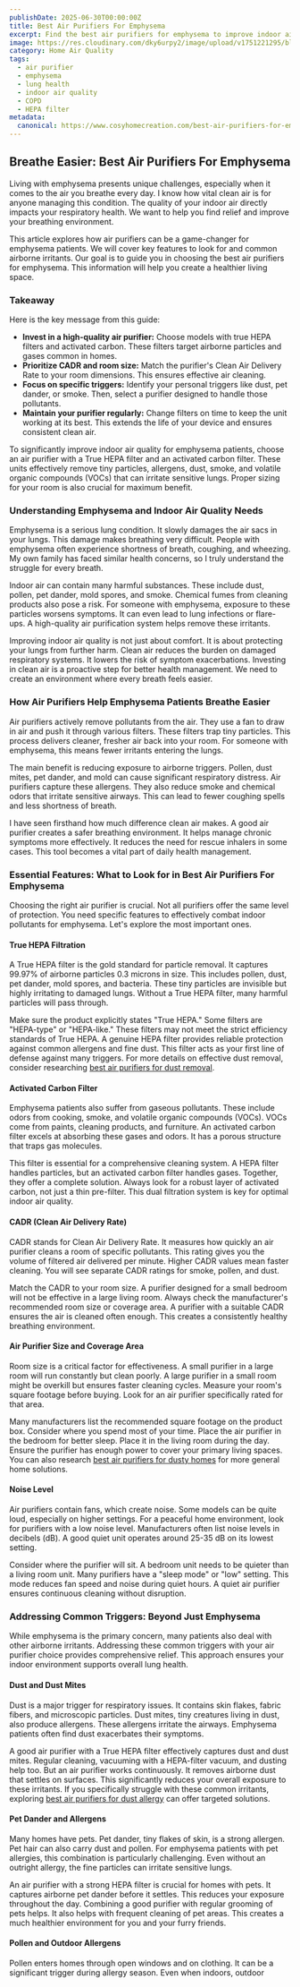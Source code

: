 ```yaml
---
publishDate: 2025-06-30T00:00:00Z
title: Best Air Purifiers For Emphysema
excerpt: Find the best air purifiers for emphysema to improve indoor air quality, reduce symptoms, and support your lung health. Breathe easier with cleaner air.
image: https://res.cloudinary.com/dky6urpy2/image/upload/v1751221295/blog_image_1751221295_ypwx9o.webp
category: Home Air Quality
tags:
  - air purifier
  - emphysema
  - lung health
  - indoor air quality
  - COPD
  - HEPA filter
metadata:
  canonical: https://www.cosyhomecreation.com/best-air-purifiers-for-emphysema
---
```


## Breathe Easier: Best Air Purifiers For Emphysema

Living with emphysema presents unique challenges, especially when it comes to the air you breathe every day. I know how vital clean air is for anyone managing this condition. The quality of your indoor air directly impacts your respiratory health. We want to help you find relief and improve your breathing environment.

This article explores how air purifiers can be a game-changer for emphysema patients. We will cover key features to look for and common airborne irritants. Our goal is to guide you in choosing the best air purifiers for emphysema. This information will help you create a healthier living space.

### Takeaway

Here is the key message from this guide:
*   **Invest in a high-quality air purifier:** Choose models with true HEPA filters and activated carbon. These filters target airborne particles and gases common in homes.
*   **Prioritize CADR and room size:** Match the purifier's Clean Air Delivery Rate to your room dimensions. This ensures effective air cleaning.
*   **Focus on specific triggers:** Identify your personal triggers like dust, pet dander, or smoke. Then, select a purifier designed to handle those pollutants.
*   **Maintain your purifier regularly:** Change filters on time to keep the unit working at its best. This extends the life of your device and ensures consistent clean air.

To significantly improve indoor air quality for emphysema patients, choose an air purifier with a True HEPA filter and an activated carbon filter. These units effectively remove tiny particles, allergens, dust, smoke, and volatile organic compounds (VOCs) that can irritate sensitive lungs. Proper sizing for your room is also crucial for maximum benefit.

### Understanding Emphysema and Indoor Air Quality Needs

Emphysema is a serious lung condition. It slowly damages the air sacs in your lungs. This damage makes breathing very difficult. People with emphysema often experience shortness of breath, coughing, and wheezing. My own family has faced similar health concerns, so I truly understand the struggle for every breath.

Indoor air can contain many harmful substances. These include dust, pollen, pet dander, mold spores, and smoke. Chemical fumes from cleaning products also pose a risk. For someone with emphysema, exposure to these particles worsens symptoms. It can even lead to lung infections or flare-ups. A high-quality air purification system helps remove these irritants.

Improving indoor air quality is not just about comfort. It is about protecting your lungs from further harm. Clean air reduces the burden on damaged respiratory systems. It lowers the risk of symptom exacerbations. Investing in clean air is a proactive step for better health management. We need to create an environment where every breath feels easier.

### How Air Purifiers Help Emphysema Patients Breathe Easier

Air purifiers actively remove pollutants from the air. They use a fan to draw in air and push it through various filters. These filters trap tiny particles. This process delivers cleaner, fresher air back into your room. For someone with emphysema, this means fewer irritants entering the lungs.

The main benefit is reducing exposure to airborne triggers. Pollen, dust mites, pet dander, and mold can cause significant respiratory distress. Air purifiers capture these allergens. They also reduce smoke and chemical odors that irritate sensitive airways. This can lead to fewer coughing spells and less shortness of breath.

I have seen firsthand how much difference clean air makes. A good air purifier creates a safer breathing environment. It helps manage chronic symptoms more effectively. It reduces the need for rescue inhalers in some cases. This tool becomes a vital part of daily health management.

### Essential Features: What to Look for in Best Air Purifiers For Emphysema

Choosing the right air purifier is crucial. Not all purifiers offer the same level of protection. You need specific features to effectively combat indoor pollutants for emphysema. Let's explore the most important ones.

#### True HEPA Filtration

A True HEPA filter is the gold standard for particle removal. It captures 99.97% of airborne particles 0.3 microns in size. This includes pollen, dust, pet dander, mold spores, and bacteria. These tiny particles are invisible but highly irritating to damaged lungs. Without a True HEPA filter, many harmful particles will pass through.

Make sure the product explicitly states "True HEPA." Some filters are "HEPA-type" or "HEPA-like." These filters may not meet the strict efficiency standards of True HEPA. A genuine HEPA filter provides reliable protection against common allergens and fine dust. This filter acts as your first line of defense against many triggers. For more details on effective dust removal, consider researching [best air purifiers for dust removal](https://www.cosyhomecreation.com/best-air-purifiers-for-dust-removal).

#### Activated Carbon Filter

Emphysema patients also suffer from gaseous pollutants. These include odors from cooking, smoke, and volatile organic compounds (VOCs). VOCs come from paints, cleaning products, and furniture. An activated carbon filter excels at absorbing these gases and odors. It has a porous structure that traps gas molecules.

This filter is essential for a comprehensive cleaning system. A HEPA filter handles particles, but an activated carbon filter handles gases. Together, they offer a complete solution. Always look for a robust layer of activated carbon, not just a thin pre-filter. This dual filtration system is key for optimal indoor air quality.

#### CADR (Clean Air Delivery Rate)

CADR stands for Clean Air Delivery Rate. It measures how quickly an air purifier cleans a room of specific pollutants. This rating gives you the volume of filtered air delivered per minute. Higher CADR values mean faster cleaning. You will see separate CADR ratings for smoke, pollen, and dust.

Match the CADR to your room size. A purifier designed for a small bedroom will not be effective in a large living room. Always check the manufacturer's recommended room size or coverage area. A purifier with a suitable CADR ensures the air is cleaned often enough. This creates a consistently healthy breathing environment.

#### Air Purifier Size and Coverage Area

Room size is a critical factor for effectiveness. A small purifier in a large room will run constantly but clean poorly. A large purifier in a small room might be overkill but ensures faster cleaning cycles. Measure your room's square footage before buying. Look for an air purifier specifically rated for that area.

Many manufacturers list the recommended square footage on the product box. Consider where you spend most of your time. Place the air purifier in the bedroom for better sleep. Place it in the living room during the day. Ensure the purifier has enough power to cover your primary living spaces. You can also research [best air purifiers for dusty homes](https://www.cosyhomecreation.com/best-air-purifiers-for-dusty-homes) for more general home solutions.

#### Noise Level

Air purifiers contain fans, which create noise. Some models can be quite loud, especially on higher settings. For a peaceful home environment, look for purifiers with a low noise level. Manufacturers often list noise levels in decibels (dB). A good quiet unit operates around 25-35 dB on its lowest setting.

Consider where the purifier will sit. A bedroom unit needs to be quieter than a living room unit. Many purifiers have a "sleep mode" or "low" setting. This mode reduces fan speed and noise during quiet hours. A quiet air purifier ensures continuous cleaning without disruption.

### Addressing Common Triggers: Beyond Just Emphysema

While emphysema is the primary concern, many patients also deal with other airborne irritants. Addressing these common triggers with your air purifier choice provides comprehensive relief. This approach ensures your indoor environment supports overall lung health.

#### Dust and Dust Mites

Dust is a major trigger for respiratory issues. It contains skin flakes, fabric fibers, and microscopic particles. Dust mites, tiny creatures living in dust, also produce allergens. These allergens irritate the airways. Emphysema patients often find dust exacerbates their symptoms.

A good air purifier with a True HEPA filter effectively captures dust and dust mites. Regular cleaning, vacuuming with a HEPA-filter vacuum, and dusting help too. But an air purifier works continuously. It removes airborne dust that settles on surfaces. This significantly reduces your overall exposure to these irritants. If you specifically struggle with these common irritants, exploring [best air purifiers for dust allergy](https://www.cosyhomecreation.com/best-air-purifiers-for-dust-allergy) can offer targeted solutions.

#### Pet Dander and Allergens

Many homes have pets. Pet dander, tiny flakes of skin, is a strong allergen. Pet hair can also carry dust and pollen. For emphysema patients with pet allergies, this combination is particularly challenging. Even without an outright allergy, the fine particles can irritate sensitive lungs.

An air purifier with a strong HEPA filter is crucial for homes with pets. It captures airborne pet dander before it settles. This reduces your exposure throughout the day. Combining a good purifier with regular grooming of pets helps. It also helps with frequent cleaning of pet areas. This creates a much healthier environment for you and your furry friends.

#### Pollen and Outdoor Allergens

Pollen enters homes through open windows and on clothing. It can be a significant trigger during allergy season. Even when indoors, outdoor